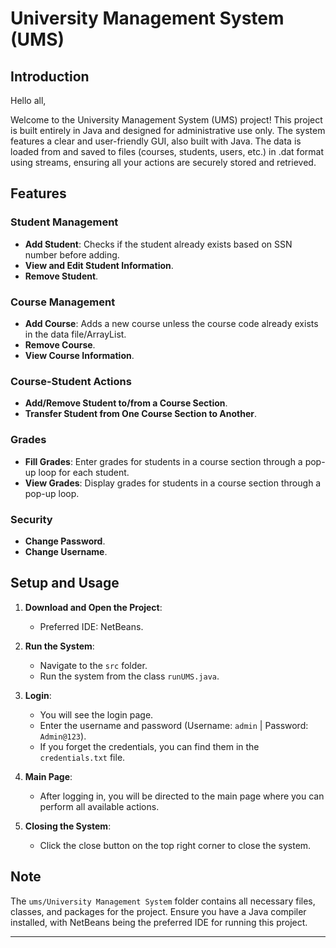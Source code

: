
# University Management System (UMS)

## Introduction

Hello all,

Welcome to the University Management System (UMS) project! This project is built entirely in Java and designed for administrative use only. The system features a clear and user-friendly GUI, also built with Java. The data is loaded from and saved to files (courses, students, users, etc.) in .dat format using streams, ensuring all your actions are securely stored and retrieved.

## Features

### Student Management
- **Add Student**: Checks if the student already exists based on SSN number before adding.
- **View and Edit Student Information**.
- **Remove Student**.

### Course Management
- **Add Course**: Adds a new course unless the course code already exists in the data file/ArrayList.
- **Remove Course**.
- **View Course Information**.

### Course-Student Actions
- **Add/Remove Student to/from a Course Section**.
- **Transfer Student from One Course Section to Another**.

### Grades
- **Fill Grades**: Enter grades for students in a course section through a pop-up loop for each student.
- **View Grades**: Display grades for students in a course section through a pop-up loop.

### Security
- **Change Password**.
- **Change Username**.

## Setup and Usage

1. **Download and Open the Project**:
   - Preferred IDE: NetBeans.
   
2. **Run the System**:
   - Navigate to the `src` folder.
   - Run the system from the class `runUMS.java`.
   
3. **Login**:
   - You will see the login page.
   - Enter the username and password (Username: `admin` | Password: `Admin@123`).
   - If you forget the credentials, you can find them in the `credentials.txt` file.
   
4. **Main Page**:
   - After logging in, you will be directed to the main page where you can perform all available actions.
   
5. **Closing the System**:
   - Click the close button on the top right corner to close the system.
   
## Note

The `ums/University Management System` folder contains all necessary files, classes, and packages for the project. Ensure you have a Java compiler installed, with NetBeans being the preferred IDE for running this project.

---
